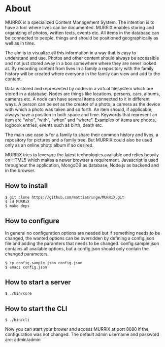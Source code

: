 # About

MURRiX is a specialized Content Management System. The intention is to have a tool where lives can be documented. MURRiX enables storing and organizing of photos, written texts, events etc.
All items in the database can be connected to people, things and should be positioned geographically as well as in time.

The aim is to visualize all this information in a way that is easy to understand and use. Photos and other content should always be accessible and not just stored away in a box somewhere where they are never looked at. By recording content from lives in a family a repository with the family history will be created where everyone in the family can view and add to the content.

Data is stored and represented by nodes in a virtual filesystem which are stored in a database. Nodes are things like locations, persons, cars, albums, cameras etc. A node can have several items connected to it in different ways. A person can be set as the creator of a photo, a camera as the device with which a photo was taken and so forth. An item should, if applicable, always have a position in both space and time. Keywords that represent an item are “who”, “with”, “when” and “where”. Examples of items are photos, logbook entries, events such as birth, death etc.

The main use case is for a family to share their common history and lives, a repository for pictures and a family tree. But MURRiX could also be used only as an online photo album if so desired.

MURRiX tries to leverage the latest technologies available and relies heavily on HTML5 which makes a newer browser a requirement. Javascript is used throughout the application, MongoDB as database, Node.js as backend and in the browser.

## How to install

    $ git clone https://github.com/mattiasrunge/MURRiX.git
    $ cd MURRiX
    $ make deps

## How to configure

In general no configuration options are needed but if something needs to be changed, the wanted options can be overridden by defining a config.json file and adding the paramters that needs to be changed. config.sample.json contains all available options, but a config.json should only contain the changed parameters.

    $ cp config.sample.json config.json
    $ emacs config.json

## How to start a server

    $ ./bin/core

## How to start the CLI

    $ ./bin/cli

Now you can start your brower and access MURRiX at port 8080 if the configuration was not changed. The default admin username and password are: admin/admin

